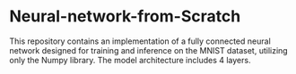 # Neural-network-from-Scratch
This repository contains an implementation of a fully connected neural network designed for training and inference on the MNIST dataset, utilizing only the Numpy library. The model architecture includes 4 layers.
